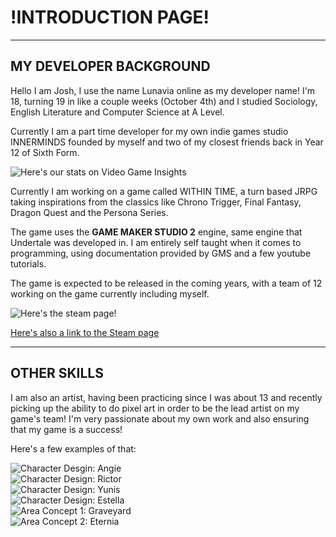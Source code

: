 # !INTRODUCTION PAGE!
----
## MY DEVELOPER BACKGROUND

<p> 
Hello I am Josh, I use the name Lunavia online as my developer name! I'm 18, turning 19 in like a couple weeks (October 4th) and I studied Sociology, English Literature and Computer Science at A Level.
</p>
<p>
Currently I am a part time developer for my own indie games studio INNERMINDS founded by myself and two of my closest friends back in Year 12 of Sixth Form.
</p>

![Here's our stats on Video Game Insights](lunaviadev/lunaviadev.github.io/images/innermindspng.png)

<p>
Currently I am working on a game called WITHIN TIME, a turn based JRPG taking inspirations from the classics like Chrono Trigger, Final Fantasy, Dragon Quest and the Persona Series.

The game uses the **GAME MAKER STUDIO 2** engine, same engine that Undertale was developed in. I am entirely self taught when it comes to programming, using documentation provided by GMS and a few youtube tutorials.

The game is expected to be released in the coming years, with a team of 12 working on the game currently including myself.
</p>

![Here's the steam page!](lunaviadev/lunaviadev.github.io/images/withintime.png)

[Here's also a link to the Steam page](https://store.steampowered.com/app/2302230/Within_Time/)

----

## OTHER SKILLS

<p>
I am also an artist, having been practicing since I was about 13 and recently picking up the ability to do pixel art in order to be the lead artist on my game's team! I'm very passionate about my own work and also ensuring that my game is a success!

Here's a few examples of that:

![Character Desgin: Angie](lunaviadev/lunaviadev.github.io/images/anige.png)<br>
![Character Design: Rictor](lunaviadev/lunaviadev.github.io/images/rictor.png) <br>
![Character Design: Yunis](lunaviadev/lunaviadev.github.io/images/yunis.png)<br>
![Character Design: Estella](lunaviadev/lunaviadev.github.io/images/anige.png)<br>
![Area Concept 1: Graveyard](lunaviadev/lunaviadev.github.io/images/gravesite.png)<br>
![Area Concept 2: Eternia](lunaviadev/lunaviadev.github.io/images/eterniacamp.png)<br>



